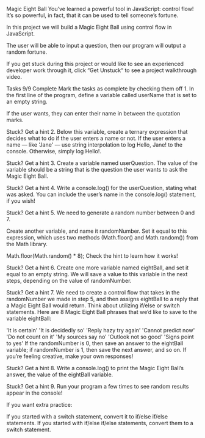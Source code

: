 Magic Eight Ball
You’ve learned a powerful tool in JavaScript: control flow! It’s so powerful, in fact, that it can be used to tell someone’s fortune.

In this project we will build a Magic Eight Ball using control flow in JavaScript.

The user will be able to input a question, then our program will output a random fortune.

If you get stuck during this project or would like to see an experienced developer work through it, click “Get Unstuck“ to see a project walkthrough video.

Tasks
9/9 Complete
Mark the tasks as complete by checking them off
1.
In the first line of the program, define a variable called userName that is set to an empty string.

If the user wants, they can enter their name in between the quotation marks.


Stuck? Get a hint
2.
Below this variable, create a ternary expression that decides what to do if the user enters a name or not. If the user enters a name — like 'Jane' — use string interpolation to log Hello, Jane! to the console. Otherwise, simply log Hello!.


Stuck? Get a hint
3.
Create a variable named userQuestion. The value of the variable should be a string that is the question the user wants to ask the Magic Eight Ball.


Stuck? Get a hint
4.
Write a console.log() for the userQuestion, stating what was asked. You can include the user’s name in the console.log() statement, if you wish!


Stuck? Get a hint
5.
We need to generate a random number between 0 and 7.

Create another variable, and name it randomNumber. Set it equal to this expression, which uses two methods (Math.floor() and Math.random()) from the Math library.

Math.floor(Math.random() * 8);
Check the hint to learn how it works!


Stuck? Get a hint
6.
Create one more variable named eightBall, and set it equal to an empty string. We will save a value to this variable in the next steps, depending on the value of randomNumber.


Stuck? Get a hint
7.
We need to create a control flow that takes in the randomNumber we made in step 5, and then assigns eightBall to a reply that a Magic Eight Ball would return. Think about utilizing if/else or switch statements. Here are 8 Magic Eight Ball phrases that we’d like to save to the variable eightBall:

'It is certain'
'It is decidedly so'
'Reply hazy try again'
'Cannot predict now'
'Do not count on it'
'My sources say no'
'Outlook not so good'
'Signs point to yes'
If the randomNumber is 0, then save an answer to the eightBall variable; if randomNumber is 1, then save the next answer, and so on. If you’re feeling creative, make your own responses!


Stuck? Get a hint
8.
Write a console.log() to print the Magic Eight Ball’s answer, the value of the eightBall variable.


Stuck? Get a hint
9.
Run your program a few times to see random results appear in the console!

If you want extra practice:

If you started with a switch statement, convert it to if/else if/else statements.
If you started with if/else if/else statements, convert them to a switch statement.

